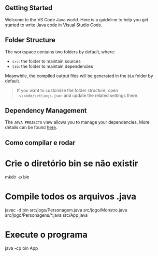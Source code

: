 ## Getting Started

Welcome to the VS Code Java world. Here is a guideline to help you get started to write Java code in Visual Studio Code.

## Folder Structure

The workspace contains two folders by default, where:

- `src`: the folder to maintain sources
- `lib`: the folder to maintain dependencies

Meanwhile, the compiled output files will be generated in the `bin` folder by default.

> If you want to customize the folder structure, open `.vscode/settings.json` and update the related settings there.

## Dependency Management

The `JAVA PROJECTS` view allows you to manage your dependencies. More details can be found [here](https://github.com/microsoft/vscode-java-dependency#manage-dependencies).


## Como compilar e rodar

# Crie o diretório bin se não existir
mkdir -p bin

# Compile todos os arquivos .java
javac -d bin src/jogo/Personagem.java src/jogo/Monstro.java src/jogo/Personagens/*.java src/App.java

# Execute o programa
java -cp bin App